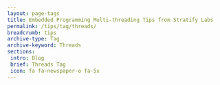 ```yaml
---
layout: page-tags
title: Embedded Programming Multi-threading Tips from Stratify Labs
permalink: /tips/tag/threads/
breadcrumb: tips
archive-type: Tag
archive-keyword: Threads
sections:
 intro: Blog
 brief: Threads Tag
 icon: fa fa-newspaper-o fa-5x
---
```

